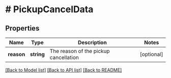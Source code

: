 # # PickupCancelData

## Properties

Name | Type | Description | Notes
------------ | ------------- | ------------- | -------------
**reason** | **string** | The reason of the pickup cancellation | [optional]

[[Back to Model list]](../../README.md#models) [[Back to API list]](../../README.md#endpoints) [[Back to README]](../../README.md)
